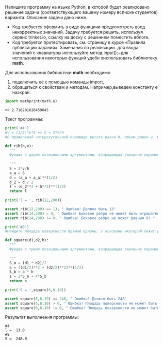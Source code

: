 Напишите программу на языке Python, в которой будет реализовано решение задачи (соответствующего вашему номеру всписке студентов) варианта. Описание задачи дано ниже.
* Код требуется оформить в виде функциии предусмотреть ввод некорректных значений. Задачу требуется решить, используя сервис trinket.io, ссылку на доску с решением поместить вблоге.
* Код требуется протестировать, см. страницу в курсе «Правила публикации заданий». 
Замечания по реализации−для ввода значений с клавиатуры используйте метод input();−для использования некоторых функций удобн оиспользовать библиотеку **math**.

Для использования библиотеки **math** необходимо:
1. подключить её с помощью команды import, 
2. обращаться к свойствам и методам. Например,выведем константу e наэкран:
```python
import mathprint(math.e)
```
    >> 2.718281828459045

Текст программы:
```python
print('#4')
#V = (1/3)*h*S => S = 3*V/h
#В правильной четырехугольной пирамиде высота равна h, объем равен v. Найдите боковое ребро этой пирамиды.

def rib(h,v):
  """
  Фунция с двумя позиционными аргументами, возращающая значение переменной 'l'
  
  """
  S = 3*v/h
  a_a = S
  d = (a_a + a_a)**(1/2)
  d_2 = d / 2
  l = (d_2**2 + h**2)**(1/2)
  return l
  
print('l = ', rib(12,200))

assert rib(12,200) == 13, " Ошибка! Должно быть 13"
assert rib(14,200) > 0, " Ошибка! Боковое ребро не может быть отрицательным! "
assert rib(14,200) != 0, " Ошибка! Боковое ребро не может равным 0! "

print('#8')
#Найдите площадь поверхности прямой призмы, в основани икоторой лежит ромб с диагоналями, равными d1 и d2, ибоковымребром, равным h

def square(d1,d2,h):
  """
  Фунция с тремя позиционными аргументами, возращающая значение переменной 's'
  
  """
  S_o = (d1 * d2)/2
  a = ((d1/2)**2 + (d2/2)**2)**(1/2)
  S_b = a * h
  s = 2*S_o + 4*S_b
  return s
  
print('S = ',square(6,8,10))

assert square(6,8,10) == 248, " Ошибка! Должно быть 248"
assert square(6,8,10) > 0, " Ошибка! Площадь поверхности не может быть отрицательной! "
assert square(6,8,10) != 0, " Ошибка! Площадь поверхности не может быть равной 0!"

```
Результат выполнения программы:

    #4
    l =  13.0
    #8
    S =  248.0
